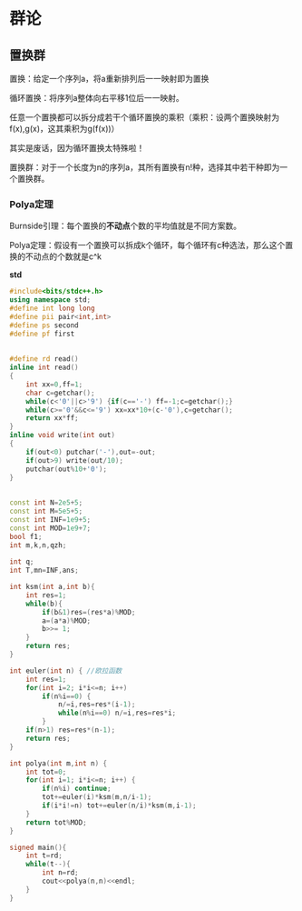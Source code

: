 # 群论

## 置换群

置换：给定一个序列a，将a重新排列后一一映射即为置换

循环置换：将序列a整体向右平移1位后一一映射。

任意一个置换都可以拆分成若干个循环置换的乘积（乘积：设两个置换映射为f(x),g(x)，这其乘积为g(f(x))）

其实是废话，因为循环置换太特殊啦！

置换群：对于一个长度为n的序列a，其所有置换有n!种，选择其中若干种即为一个置换群。

### Polya定理

Burnside引理：每个置换的**不动点**个数的平均值就是不同方案数。

Polya定理：假设有一个置换可以拆成k个循环，每个循环有c种选法，那么这个置换的不动点的个数就是c^k

**std**

```C++
#include<bits/stdc++.h>
using namespace std;
#define int long long
#define pii pair<int,int>
#define ps second
#define pf first
 
 
#define rd read()
inline int read()
{
	int xx=0,ff=1;
	char c=getchar();
	while(c<'0'||c>'9') {if(c=='-') ff=-1;c=getchar();}
	while(c>='0'&&c<='9') xx=xx*10+(c-'0'),c=getchar();
	return xx*ff;
}
inline void write(int out)
{
	if(out<0) putchar('-'),out=-out;
	if(out>9) write(out/10);
	putchar(out%10+'0');
}
 
 
const int N=2e5+5;
const int M=5e5+5;
const int INF=1e9+5;
const int MOD=1e9+7;
bool f1;
int m,k,n,qzh;
 
int q;
int T,mn=INF,ans;

int ksm(int a,int b){ 
    int res=1;
    while(b){
        if(b&1)res=(res*a)%MOD;
        a=(a*a)%MOD;
        b>>= 1;
    }
    return res;
}

int euler(int n) { //欧拉函数
	int res=1;
	for(int i=2; i*i<=n; i++)
		if(n%i==0) {
			n/=i,res=res*(i-1);
			while(n%i==0) n/=i,res=res*i;
		}
	if(n>1) res=res*(n-1);
	return res;
}

int polya(int m,int n) {
	int tot=0;
	for(int i=1; i*i<=n; i++) {
		if(n%i) continue;
		tot+=euler(i)*ksm(m,n/i-1);
		if(i*i!=n) tot+=euler(n/i)*ksm(m,i-1);
	}
	return tot%MOD;
}

signed main(){
	int t=rd;
	while(t--){
		int n=rd;
		cout<<polya(n,n)<<endl;
	}
}
```

